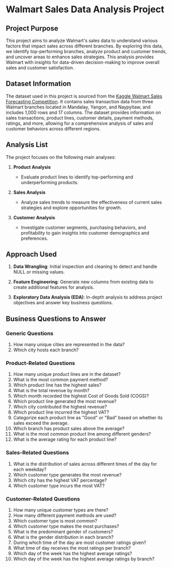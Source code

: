 # Walmart Sales Data Analysis Project

## Project Purpose
This project aims to analyze Walmart's sales data to understand various factors that impact sales across different branches. By exploring this data, we identify top-performing branches, analyze product and customer trends, and uncover areas to enhance sales strategies. This analysis provides Walmart with insights for data-driven decision-making to improve overall sales and customer satisfaction.

## Dataset Information
The dataset used in this project is sourced from the [Kaggle Walmart Sales Forecasting Competition](https://www.kaggle.com/c/walmart-recruiting-store-sales-forecasting). It contains sales transaction data from three Walmart branches located in Mandalay, Yangon, and Naypyitaw, and includes 1,000 rows and 17 columns. The dataset provides information on sales transactions, product lines, customer details, payment methods, ratings, and more, allowing for a comprehensive analysis of sales and customer behaviors across different regions.

## Analysis List
The project focuses on the following main analyses:

1. **Product Analysis**
   - Evaluate product lines to identify top-performing and underperforming products.

2. **Sales Analysis**
   - Analyze sales trends to measure the effectiveness of current sales strategies and explore opportunities for growth.

3. **Customer Analysis**
   - Investigate customer segments, purchasing behaviors, and profitability to gain insights into customer demographics and preferences.

## Approach Used
1. **Data Wrangling**: Initial inspection and cleaning to detect and handle NULL or missing values.
   
2. **Feature Engineering**: Generate new columns from existing data to create additional features for analysis.

3. **Exploratory Data Analysis (EDA)**: In-depth analysis to address project objectives and answer key business questions.


## Business Questions to Answer

### Generic Questions
1. How many unique cities are represented in the data?
2. Which city hosts each branch?

### Product-Related Questions
1. How many unique product lines are in the dataset?
2. What is the most common payment method?
3. Which product line has the highest sales?
4. What is the total revenue by month?
5. Which month recorded the highest Cost of Goods Sold (COGS)?
6. Which product line generated the most revenue?
7. Which city contributed the highest revenue?
8. Which product line incurred the highest VAT?
9. Categorize each product line as "Good" or "Bad" based on whether its sales exceed the average.
10. Which branch has product sales above the average?
11. What is the most common product line among different genders?
12. What is the average rating for each product line?

### Sales-Related Questions
1. What is the distribution of sales across different times of the day for each weekday?
2. Which customer type generates the most revenue?
3. Which city has the highest VAT percentage?
4. Which customer type incurs the most VAT?

### Customer-Related Questions
1. How many unique customer types are there?
2. How many different payment methods are used?
3. Which customer type is most common?
4. Which customer type makes the most purchases?
5. What is the predominant gender of customers?
6. What is the gender distribution in each branch?
7. During which time of the day are most customer ratings given?
8. What time of day receives the most ratings per branch?
9. Which day of the week has the highest average ratings?
10. Which day of the week has the highest average ratings by branch?


